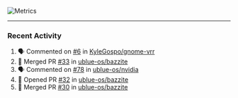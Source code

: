 ![Metrics](https://metrics.lecoq.io/KyleGospo?template=classic&base=header%2C%20activity%2C%20community%2C%20repositories%2C%20metadata&base.indepth=false&base.hireable=false&base.skip=false&config.timezone=America%2FLos_Angeles)

---
### Recent Activity
<!--START_SECTION:activity-->
1. 🗣 Commented on [#6](https://github.com/KyleGospo/gnome-vrr/issues/6) in [KyleGospo/gnome-vrr](https://github.com/KyleGospo/gnome-vrr)
2. 🎉 Merged PR [#33](https://github.com/ublue-os/bazzite/pull/33) in [ublue-os/bazzite](https://github.com/ublue-os/bazzite)
3. 🗣 Commented on [#78](https://github.com/ublue-os/nvidia/issues/78) in [ublue-os/nvidia](https://github.com/ublue-os/nvidia)
4. 💪 Opened PR [#32](https://github.com/ublue-os/bazzite/pull/32) in [ublue-os/bazzite](https://github.com/ublue-os/bazzite)
5. 🎉 Merged PR [#30](https://github.com/ublue-os/bazzite/pull/30) in [ublue-os/bazzite](https://github.com/ublue-os/bazzite)
<!--END_SECTION:activity-->
